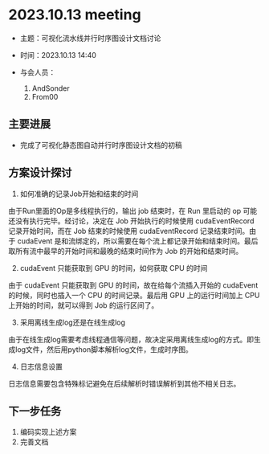 # 2023.10.13 meeting

- 主题：可视化流水线并行时序图设计文档讨论

- 时间：2023.10.13 14:40

- 与会人员：
	1. AndSonder
	2. From00

## 主要进展

- 完成了可视化静态图自动并行时序图设计文档的初稿

## 方案设计探讨

1. 如何准确的记录Job开始和结束的时间

由于Run里面的Op是多线程执行的，输出 job 结束时，在 Run 里启动的 op 可能还没有执行完毕。经讨论，决定在 Job 开始执行的时候使用 cudaEventRecord 记录开始时间，而在 Job 结束的时候使用 cudaEventRecord 记录结束时间。由于 cudaEvent 是和流绑定的，所以需要在每个流上都记录开始和结束时间。最后取所有流中最早的开始时间和最晚的结束时间作为 Job 的开始和结束时间。

2. cudaEvent 只能获取到 GPU 的时间，如何获取 CPU 的时间

由于 cudaEvent 只能获取到 GPU 的时间，故在给每个流插入开始的 cudaEvent 的时候，同时也插入一个 CPU 的时间记录。最后用 GPU 上的运行时间加上 CPU 上开始的时间，就可以得到 Job 的运行区间了。

3. 采用离线生成log还是在线生成log

由于在线生成log需要考虑线程通信等问题，故决定采用离线生成log的方式。即生成log文件，然后用python脚本解析log文件，生成时序图。

4. 日志信息设置

日志信息需要包含特殊标记避免在后续解析时错误解析到其他不相关日志。

## 下一步任务

1. 编码实现上述方案
2. 完善文档


